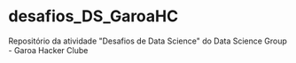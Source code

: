 # desafios_DS_GaroaHC
Repositório da atividade "Desafios de Data Science" do Data Science Group - Garoa Hacker Clube
